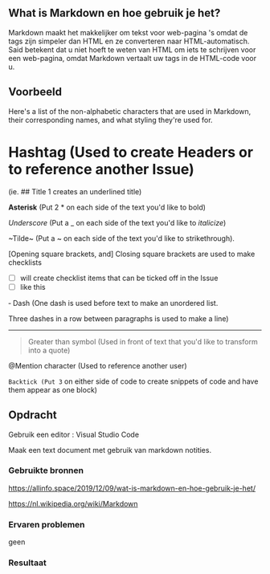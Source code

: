 ## What is Markdown en hoe gebruik je het?

Markdown maakt het makkelijker om tekst voor web-pagina 's omdat de tags zijn simpeler dan HTML en ze converteren naar HTML-automatisch. Said betekent dat u niet hoeft te weten van HTML om iets te schrijven voor een web-pagina, omdat Markdown vertaalt uw tags in de HTML-code voor u.

## Voorbeeld
Here's a list of the non-alphabetic characters that are used in Markdown, their corresponding names, and what styling they're used for.

# Hashtag (Used to create Headers or to reference another Issue) 
(ie. ## Title 1 creates an underlined title)

**Asterisk** (Put 2 * on each side of the text you'd like to bold)

_Underscore_ (Put a _ on each side of the text you'd like to _italicize_)

~Tilde~ (Put a ~ on each side of the text you'd like to strikethrough).

[Opening square brackets, and] Closing square brackets are used to make checklists 
- [ ] will create checklist items that can be ticked off in the Issue
- [ ] like this

‐ Dash (One dash is used before text to make an unordered list. 

Three dashes in a row between paragraphs is used to make a line)

---

>Greater than symbol (Used in front of text that you'd like to transform into a quote)

@Mention character (Used to reference another user)

` Backtick (Put 3 ` on either side of code to create snippets of code and have them appear as one block)

## Opdracht
Gebruik een editor : Visual Studio Code

Maak een text document met gebruik van markdown notities.

### Gebruikte bronnen
https://allinfo.space/2019/12/09/wat-is-markdown-en-hoe-gebruik-je-het/

https://nl.wikipedia.org/wiki/Markdown


### Ervaren problemen
geen

### Resultaat

